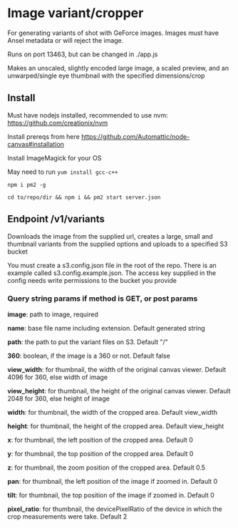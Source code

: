 # Image variant/cropper

For generating variants of shot with GeForce images. Images must have Ansel metadata or will reject the image.

Runs on port 13463, but can be changed in ./app.js

Makes an unscaled, slightly encoded large image, a scaled preview, and an unwarped/single eye thumbnail with the specified dimensions/crop

## Install
  Must have nodejs installed, recommended to use nvm: https://github.com/creationix/nvm

  Install prereqs from here https://github.com/Automattic/node-canvas#installation

  Install ImageMagick for your OS

  May need to run ```yum install gcc-c++```

  ```npm i pm2 -g```

  ```cd to/repo/dir && npm i && pm2 start server.json```

## Endpoint /v1/variants

  Downloads the image from the supplied url, creates a large, small and thumbnail variants from the supplied options and uploads to a specified S3 bucket

  You must create a s3.config.json file in the root of the repo. There is an example called s3.config.example.json. The access key supplied in the config needs write permissions to the bucket you provide

  ### Query string params if method is GET, or post params

  **image**: path to image, required

  **name**: base file name including extension. Default generated string

  **path**: the path to put the variant files on S3. Default "/"

  **360**: boolean, if the image is a 360 or not. Default false

  **view_width**: for thumbnail, the width of the original canvas viewer. Default 4096 for 360, else width of image

  **view_height**: for thumbnail, the height of the original canvas viewer. Default 2048 for 360, else height of image

  **width**: for thumbnail, the width of the cropped area. Default view_width

  **height**: for thumbnail, the height of the cropped area. Default view_height

  **x**: for thumbnail, the left position of the cropped area. Default 0

  **y**: for thumbnail, the top position of the cropped area. Default 0

  **z**: for thumbnail, the zoom position of the cropped area. Default 0.5

  **pan**: for thumbnail, the left position of the image if zoomed in. Default 0

  **tilt**: for thumbnail, the top position of the image if zoomed in. Default 0

  **pixel_ratio**: for thumbnail, the devicePixelRatio of the device in which the crop measurements were take. Default 2